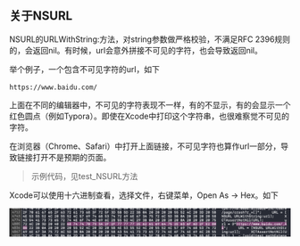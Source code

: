 ## 关于NSURL



NSURL的URLWithString:方法，对string参数做严格校验，不满足RFC 2396规则的，会返回nil。有时候，url会意外拼接不可见的字符，也会导致返回nil。



举个例子，一个包含不可见字符的url，如下

```text
https://www.baidu.com/​
```

​       上面在不同的编辑器中，不可见的字符表现不一样，有的不显示，有的会显示一个红色圆点（例如Typora）。即使在Xcode中打印这个字符串，也很难察觉不可见的字符。

​       在浏览器（Chrome、Safari）中打开上面链接，不可见字符也算作url一部分，导致链接打开不是预期的页面。



> 示例代码，见test_NSURL方法



Xcode可以使用十六进制查看，选择文件，右键菜单，Open As -> Hex。如下

![](images/Xcode的Hex查看模式.png)













